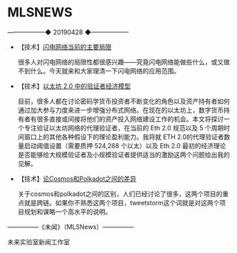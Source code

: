 # ​MLSNEWS
——————◆
20190428
◆——————

* 【技术】[闪电网络当前的主要局限](http://diyhpl.us/wiki/transcripts/boltathon/2019-04-06-alex-bosworth-major-limitations/)

  很多人对闪电网络的局限性都很感兴趣——究竟闪电网络能做些什么，或又做不到什么。今天就来和大家理清一下闪电网络的应用范围。
  
* 【技术】[以太坊 2.0 中的验证者经济模型](https://tokeneconomy.co/validator-economics-of-ethereum-2-0-part-2-the-ether-vacuum-418f1b32c99e)
  
    目前，很多人都在讨论密码学货币投资者不断变化的角色以及资产持有者如何通过加大参与力度来进一步增强分布式网络。在现在的以太坊上，数字货币持有者有很多直接或间接将他们的资产投入网络建设工作的机会。本文将探讨一个专注验证以太坊网络的代理验证者，在当前的 Eth 2.0 规范以及 5 个周期时间窗口上的其他各种假设下的理论盈利能力。我将就 ETH 2.0的代理验证者数量启动阈值设置（需要质押 524,288 个以太）以及 Eth 2.0 最初的经济理论是否能够给大规模验证者及小规模验证者提供适当的激励这两个问题给出我的见解。
    
* 【技术】[论Cosmos和Polkadot之间的差异](https://medium.com/@juliankoh/5-differences-between-cosmos-polkadot-67f09535594b?ref=tokendaily)

  关于cosmos和polkadot之间的区别，人们已经讨论了很多，这两个项目的重点就是跨链。如果你不熟悉这两个项目，tweetstorm这个词就是对这两个项目规划和谋略一个高水平的说明。
  
  
  
—————《未闻》（MLSNews）—————

未来实验室新闻工作室